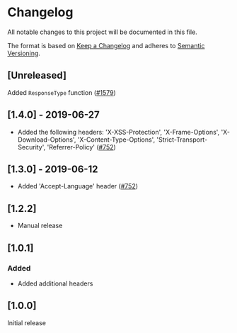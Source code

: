 # Changelog

All notable changes to this project will be documented in this file.

The format is based on [Keep a Changelog](http://keepachangelog.com/en/1.0.0/)
and adheres to [Semantic Versioning](http://semver.org/spec/v2.0.0.html).

## [Unreleased]

Added `ResponseType` function ([#1579](https://github.com/Shopify/quilt/pull/1573))

## [1.4.0] - 2019-06-27

- Added the following headers: 'X-XSS-Protection', 'X-Frame-Options', 'X-Download-Options', 'X-Content-Type-Options', 'Strict-Transport-Security', 'Referrer-Policy' ([#752](https://github.com/Shopify/quilt/pull/752))

## [1.3.0] - 2019-06-12

- Added 'Accept-Language' header ([#752](https://github.com/Shopify/quilt/pull/752))

## [1.2.2]

- Manual release

## [1.0.1]

### Added

- Added additional headers

## [1.0.0]

Initial release
